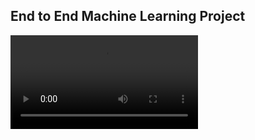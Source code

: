 ## End to End Machine Learning Project   


<video controls src="Prediction.mp4" title="Marks Prediction"></video>
